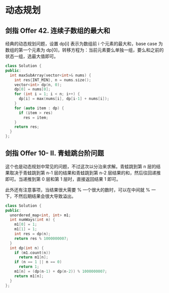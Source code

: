 # 动态规划

## 剑指 Offer 42. 连续子数组的最大和

经典的动态规划问题，设置 dp[i] 表示为数组前 i 个元素的最大和，base case 为数组的第一个元素为 dp[0]，转移方程为：当前元素要么单独一组，要么和之前的状态一组，选最大值即可。

```cpp
class Solution {
public:
  int maxSubArray(vector<int>& nums) {
    int res{INT_MIN}, n = nums.size();
    vector<int> dp(n, 0);
    dp[0] = nums[0];
    for (int i = 1; i < n; i++) {
      dp[i] = max(nums[i], dp[i-1] + nums[i]);
    }
    for (auto item : dp) {
      if (item > res)
        res = item;
    }
    return res;
  }
};
```

## 剑指 Offer 10- II. 青蛙跳台阶问题

这个也是动态规划中常见的问题，不过这次以分治来求解。青蛙跳到第 n 层的结果取决于青蛙跳到第 n-1 层的结果和青蛙跳到第 n-2 层结果的和，然后往回递推即可。当递推到第 0 层和第 1 层时，直接返回结果 1 即可。

此外还有注意事项，当结果很大需要 % 一个很大的数时，可以在中间就 % 一下，不然后期结果会很大导致溢出。

```cpp
class Solution {
public:
  unordered_map<int, int> m1;
  int numWays(int n) {
    m1[0] = 1;
    m1[1] = 1;
    int res = dp(n);
    return res % 1000000007;
  }
  int dp(int n) {
    if (m1.count(n))
      return m1[n];
    if (n == 1 || n == 0)
      return 1;
    m1[n] = (dp(n-1) + dp(n-2)) % 1000000007;
    return m1[n];
  }
};
```